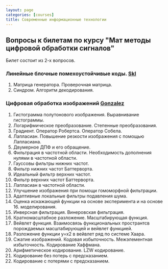 ```yaml
---
layout: page
categories: [courses]
title: Современные информационные технологии
---
```


## Вопросы к билетам по курсу "Мат методы цифровой обработки сигналов"
Билет состоит из 2-х вопросов.

### Линейные блочные помехоустойчивые коды. [Skl](http://www.ozon.ru/context/detail/id/3591937/)
1. Матрица генератора. Проверочная матрица.
2. Синдром. Алгоритм декодирования.

### Цифровая обработка изображений ​[Gonzalez](https://www.ozon.ru/context/detail/id/19898948/)

1. Гистограмма полутонового изображения. Выравнивание гистограммы.
2. Логарифмическое преобразование. Степенные преобразования.
3. Градиент. Оператор Робертса. Оператор Собела.
4. Лапласиан. Повышение резкости изображения с помощью Лапласиана.
5. Двумерное ДПФ и его обращение.
6. Фильтрация в частотной области. Необходимость дополнения нулями в частотной области.
8. Гауссовы фильтры нижних частот.
9. Фильтр нижних частот Баттерворта.
10. Идеальный фильтр верхних частот.
11. Фильтр верхних частот Баттерворта.
12. Лапласиан в частотной области.
13. Улучшение изображения при помощи гомоморфной фильтрации.
14. Адаптивные локальные фильтры подавления шума.
15. Оценка искажающей функции на основе эксперимента и на основе 16. моделирования.
16. Инверсная фильтрация. Винеровская фильтрация.
17. Кратномасштабное разложение. Масштабирующая функция.
18. Вейвлет функция. Взаимосвязь функциональных пространтсв порождаемых масштабирующей и вейвлет функцией.
19. Разложение функции y=x2 в вейвлет ряд по системе Хаара.
20. Сжатие изображений. Кодовая избыточность. Межэлементная избыточность. Кодирование Хаффмана.
21. Арифметическое кодирование. LZW кодирование.
22. Кодирование без потерь с предсказанием.
23. Кодирование с потерями с предсказанием.